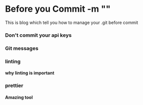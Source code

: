 # Before you Commit -m "" 
This is blog which tell you how to manage your .git before commit 


### Don't commit your api keys

### Git messages 

### linting 
#### why linting is important 

### prettier 
#### Amazing tool 